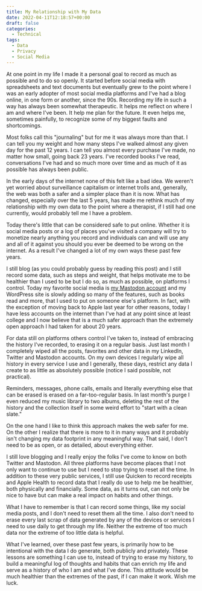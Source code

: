 ```yaml
---
title: My Relationship with My Data
date: 2022-04-11T12:18:57+00:00
draft: false
categories:
  - Technical
tags:
  - Data
  - Privacy
  - Social Media
---
```


At one point in my life I made it a personal goal to record as much as possible and to do so openly. It started before social media with spreadsheets and text documents but eventually grew to the point where I was an early adopter of most social media platforms and I've had a blog online, in one form or another, since the 90s. Recording my life in such a way has always been somewhat therapeutic. It helps me reflect on where I am and where I've been. It help me plan for the future. It even helps me, sometimes painfully, to recognize some of my biggest faults and shortcomings.

Most folks call this "journaling" but for me it was always more than that. I can tell you my weight and how many steps I've walked almost any given day for the past 12 years. I can tell you almost every purchase I've made, no matter how small, going back 23 years. I've recorded books I've read, conversations I've had and so much more over time and as much of it as possible has always been public.

In the early days of the internet none of this felt like a bad idea. We weren't yet worried about surveillance capitalism or internet trolls and, generally, the web was both a safer and a simpler place than it is now. What has changed, especially over the last 5 years, has made me rethink much of my relationship with my own data to the point where a therapist, if I still had one currently, would probably tell me I have a problem.

Today there's little that can be considered safe to put online. Whether it is social media posts or a log of places you've visited a company will try to monetize nearly anything you record and individuals can and will use any and all of it against you should you ever be deemed to be wrong on the internet. As a result I've changed a lot of my own ways these past few years.

I still blog (as you could probably guess by reading this post) and I still record some data, such as steps and weight, that helps motivate me to be healthier than I used to be but I do so, as much as possible, on platforms I control. Today my favorite social media is [my Mastodon account][1] and my WordPress site is slowly adding so many of the features, such as books read and more, that I used to put on someone else's platform. In fact, with the exception of moving back to Apple last year for other reasons, today I have less accounts on the internet than I've had at any point since at least college and I now believe that is a much safer approach than the extremely open approach I had taken for about 20 years.

For data still on platforms others control I've taken to, instead of embracing the history I've recorded, to erasing it on a regular basis. Just last month I completely wiped all the posts, favorites and other data in my LinkedIn, Twitter and Mastodon accounts. On my own devices I regularly wipe all history in every service I use and I generally, these days, restrict any data I create to as little as absolutely possible (notice I said possible, not practical).

Reminders, messages, phone calls, emails and literally everything else that can be erased is erased on a far-too-regular basis. In last month's purge I even reduced my music library to two albums, deleting the rest of the history and the collection itself in some weird effort to "start with a clean slate."

On the one hand I like to think this approach makes the web safer for me. On the other I realize that there is more to it in many ways and it probably isn't changing my data footprint in any meaningful way. That said, I don't need to be as open, or as detailed, about everything either.

I still love blogging and I really enjoy the folks I've come to know on both Twitter and Mastodon. All three platforms have become places that I not only want to continue to use but I need to stop trying to reset all the time. In addition to these very public services, I still use Quicken to record receipts and Apple Health to record data that I really do use to help me be healthier, both physically and financially. Some data, as it turns out, can not only be nice to have but can make a real impact on habits and other things.

What I have to remember is that I can record some things, like my social media posts, and I don't need to reset them all the time. I also don't need to erase every last scrap of data generated by any of the devices or services I need to use daily to get through my life. Neither the extreme of too much data nor the extreme of too little data is helpful.

What I've learned, over these past few years, is primarily how to be intentional with the data I do generate, both publicly and privately. These lessons are something I can use to, instead of trying to erase my history, to build a meaningful log of thoughts and habits that can enrich my life and serve as a history of who I am and what I've done. This attitude would be much healthier than the extremes of the past, if I can make it work. Wish me luck.

 [1]: https://mastodon.chriswiegman.com/